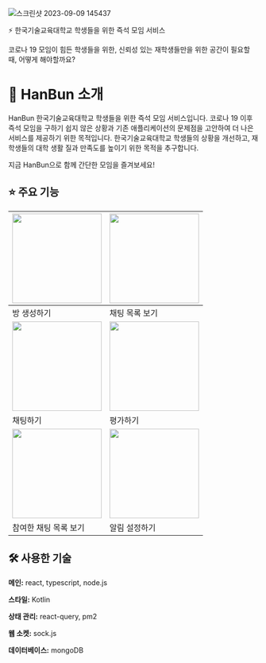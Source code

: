 ![스크린샷 2023-09-09 145437](https://github.com/Koreatech-Thunder/Thunder-Server/assets/74229148/7324b0a2-9472-44d4-8e35-a84cbb8effcf)


⚡ 한국기술교육대학교 학생들을 위한 즉석 모임 서비스

코로나 19 모임이 힘든 학생들을 위한, 신뢰성 있는 재학생들만을 위한 공간이 필요할 때, 어떻게 해야할까요?

# 📘 HanBun 소개
HanBun 한국기술교육대학교 학생들을 위한 즉석 모임 서비스입니다. 코로나 19 이후 즉석 모임을 구하기 쉽지 않은 상황과 기존 애플리케이션의 문제점을 고안하여 더 나은 서비스를 제공하기 위한 목적입니다. 한국기술교육대학교 학생들의 상황을 개선하고, 재학생들의 대학 생활 질과 만족도를 높이기 위한 목적을 추구합니다.

지금 HanBun으로 함께 간단한 모임을 즐겨보세요!

## ⭐️ 주요 기능
| <img width="180px" src="https://github.com/Koreatech-Thunder/Thunder-Server/assets/74229148/ee83d841-b560-4b5b-a114-f6a90ae8b920"> |<img width="180px" src="https://github.com/Koreatech-Thunder/Thunder-Server/assets/74229148/0c2ab841-9b64-4dd1-8d8f-f1887ade501b"> |
| --- | --- |
| 방 생성하기 | 채팅 목록 보기 |
|  <img width="180px" src="https://github.com/Koreatech-Thunder/Thunder-Server/assets/74229148/3442ef60-7538-47e4-8ec7-c6e78861fc0b">  | <img width="180px" src="https://github.com/Koreatech-Thunder/Thunder-Server/assets/74229148/d75115f0-abb8-47c1-bc38-a53c0a027036"> |
| 채팅하기 | 평가하기 |
| <img width="180px" src="https://github.com/Koreatech-Thunder/Thunder-Server/assets/74229148/9906e427-6a96-448c-a768-d5510ca1bd29"> | <img width="180px" src="https://github.com/Koreatech-Thunder/Thunder-Server/assets/74229148/32e22351-44f2-4892-81be-d6b3c0f7e959"> |
| 참여한 채팅 목록 보기 | 알림 설정하기 |



## 🛠 사용한 기술

**메인:** react, typescript, node.js

**스타일:** Kotlin

**상태 관리:** react-query, pm2

**웹 소켓:** sock.js

**데이터베이스:** mongoDB

